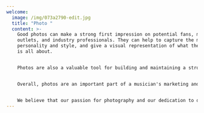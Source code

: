```yaml
---
welcome:
  image: /img/073a2790-edit.jpg
  title: "Photo "
  content: >-
    Good photos can make a strong first impression on potential fans, media
    outlets, and industry professionals. They can help to capture the musician's
    personality and style, and give a visual representation of what the musician
    is all about.


    Photos are also a valuable tool for building and maintaining a strong online presence. By posting engaging and high-quality photos on social media and other online platforms, musicians can connect with their audience and share their music and message with a wider audience.


    Overall, photos are an important part of a musician's marketing and promotion strategy, and can help to establish their brand and build their career.


    We believe that our passion for photography and our dedication to delivering top-quality work make us the ideal choice for anyone looking to capture beautiful, memorable images of their music and brand.
---
```

